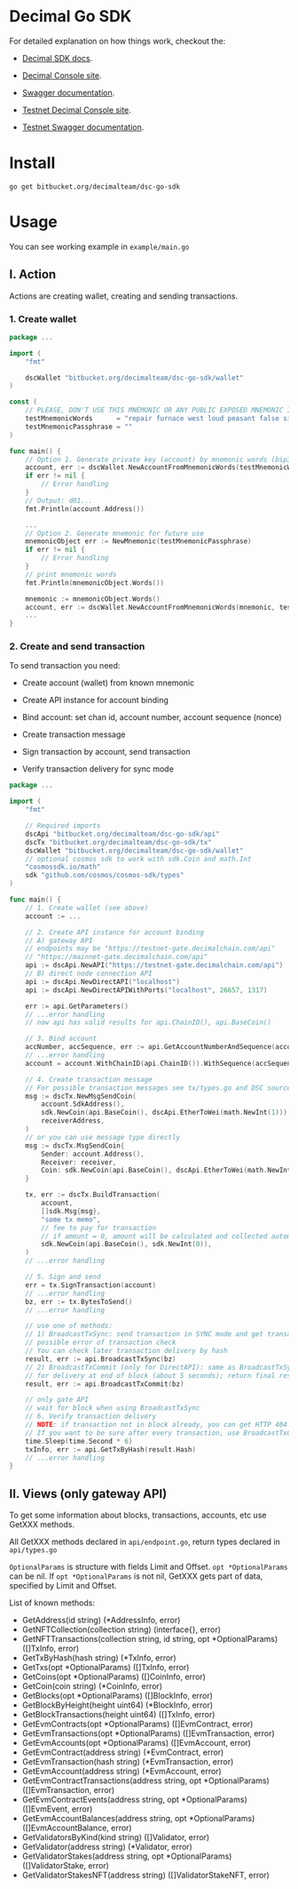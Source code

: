 # Decimal Go SDK

For detailed explanation on how things work, checkout the:

- [Decimal SDK docs](https://help.decimalchain.com/api-sdk/).
- [Decimal Console site](https://console.decimalchain.com/).
- [Swagger documentation](https://mainnet-gate.decimalchain.com/api/documentation).

- [Testnet Decimal Console site](https://testnet.console.decimalchain.com/).
- [Testnet Swagger documentation](https://testnet-gate.decimalchain.com/api/documentation).

# Install
```
go get bitbucket.org/decimalteam/dsc-go-sdk
```

# Usage

You can see working example in `example/main.go`

## I. Action

Actions are creating wallet, creating and sending transactions.

### 1. Create wallet

```go
package ...

import (
    "fmt"

    dscWallet "bitbucket.org/decimalteam/dsc-go-sdk/wallet"
)

const (
    // PLEASE, DON'T USE THIS MNEMONIC OR ANY PUBLIC EXPOSED MNEMONIC IN MAINNET
    testMnemonicWords      = "repair furnace west loud peasant false six hockey poem tube now alien service phone hazard winter favorite away sand fuel describe version tragic vendor"
	testMnemonicPassphrase = ""
)

func main() {
    // Option 1. Generate private key (account) by mnemonic words (bip39)
    account, err := dscWallet.NewAccountFromMnemonicWords(testMnemonicWords, testMnemonicPassphrase)
	if err != nil {
		// Error handling
	}
    // Output: d01...
    fmt.Println(account.Address())

    ...
    // Option 2. Generate mnemonic for future use
    mnemonicObject err := NewMnemonic(testMnemonicPassphrase)
	if err != nil {
		// Error handling
	}    
    // print mnemonic words
    fmt.Println(mnemonicObject.Words())

    mnemonic := mnemonicObject.Words()
    account, err := dscWallet.NewAccountFromMnemonicWords(mnemonic, testMnemonicPassphrase)
    ...
}
```

### 2. Create and send transaction

To send transaction you need:

* Create account (wallet) from known mnemonic

* Create API instance for account binding

* Bind account: set chan id, account number, account sequence (nonce)

* Create transaction message

* Sign transaction by account, send transaction

* Verify transaction delivery for sync mode

```go
package ...

import (
    "fmt"

    // Required imports
    dscApi "bitbucket.org/decimalteam/dsc-go-sdk/api"
    dscTx "bitbucket.org/decimalteam/dsc-go-sdk/tx"
    dscWallet "bitbucket.org/decimalteam/dsc-go-sdk/wallet"
    // optional cosmos sdk to work with sdk.Coin and math.Int
    "cosmossdk.io/math"
	sdk "github.com/cosmos/cosmos-sdk/types"
)

func main() {
    // 1. Create wallet (see above)
    account := ...

    // 2. Create API instance for account binding
    // A) gateway API
    // endpoints may be "https://testnet-gate.decimalchain.com/api"
    // "https://mainnet-gate.decimalchain.com/api"
    api := dscApi.NewAPI("https://testnet-gate.decimalchain.com/api")
    // B) direct node connection API
    api := dscApi.NewDirectAPI("localhost")
    api := dscApi.NewDirectAPIWithPorts("localhost", 26657, 1317)

    err := api.GetParameters()
    // ...error handling
    // now api has valid results for api.ChainID(), api.BaseCoin()

    // 3. Bind account
    accNumber, accSequence, err := api.GetAccountNumberAndSequence(account.Address())
    // ...error handling
    account = account.WithChainID(api.ChainID()).WithSequence(accSequence).WithAccountNumber(accNumber)

    // 4. Create transaction message
    // For possible transaction messages see tx/types.go and DSC source
	msg := dscTx.NewMsgSendCoin(
		account.SdkAddress(),
		sdk.NewCoin(api.BaseCoin(), dscApi.EtherToWei(math.NewInt(1))),
		receiverAddress,
	)
    // or you can use message type directly
    msg := dscTx.MsgSendCoin{
        Sender: account.Address(),
        Receiver: receiver,
        Coin: sdk.NewCoin(api.BaseCoin(), dscApi.EtherToWei(math.NewInt(1))),
    }

	tx, err := dscTx.BuildTransaction(
		account,
		[]sdk.Msg{msg},
		"some tx memo",
		// fee to pay for transaction
		// if amount = 0, amount will be calculated and collected automaticaly by validator
		sdk.NewCoin(api.BaseCoin(), sdk.NewInt(0)),
	)
    // ...error handling

    // 5. Sign and send
    err = tx.SignTransaction(account)
	// ...error handling
	bz, err := tx.BytesToSend()
	// ...error handling

    // use one of methods:
	// 1) BroadcastTxSync: send transaction in SYNC mode and get transaction hash and
	// possible error of transaction check
	// You can check later transaction delivery by hash
    result, err := api.BroadcastTxSync(bz)
	// 2) BroadcastTxCommit (only for DirectAPI): same as BroadcastTxSync, but wait
	// for delivery at end of block (about 5 seconds); return final result of transaction
    result, err := api.BroadcastTxCommit(bz)

    // only gate API
    // wait for block when using BroadcastTxSync
    // 6. Verify transaction delivery
    // NOTE: if transaction not in block already, you can get HTTP 404 error
    // If you want to be sure after every transaction, use BroadcastTxCommit
    time.Sleep(time.Second * 6)
    txInfo, err := api.GetTxByHash(result.Hash)
    // ...error handling
}
```

## II. Views (only gateway API)

To get some information about blocks, transactions, accounts, etc use GetXXX methods.

All GetXXX methods declared in `api/endpoint.go`, return types declared in `api/types.go`

`OptionalParams` is structure with fields Limit and Offset.
`opt *OptionalParams` can be nil.
If `opt *OptionalParams` is not nil, GetXXX gets part of data, specified by Limit and Offset.

List of known methods:

- GetAddress(id string) (*AddressInfo, error)
- GetNFTCollection(collection string) (interface{}, error)
- GetNFTTransactions(collection string, id string, opt *OptionalParams) ([]TxInfo, error)
- GetTxByHash(hash string) (*TxInfo, error)
- GetTxs(opt *OptionalParams) ([]TxInfo, error)
- GetCoins(opt *OptionalParams) ([]CoinInfo, error)
- GetCoin(coin string) (*CoinInfo, error)
- GetBlocks(opt *OptionalParams) ([]BlockInfo, error)
- GetBlockByHeight(height uint64) (*BlockInfo, error)
- GetBlockTransactions(height uint64) ([]TxInfo, error)
- GetEvmContracts(opt *OptionalParams) ([]EvmContract, error)
- GetEvmTransactions(opt *OptionalParams) ([]EvmTransaction, error)
- GetEvmAccounts(opt *OptionalParams) ([]EvmAccount, error)
- GetEvmContract(address string) (*EvmContract, error)
- GetEvmTransaction(hash string) (*EvmTransaction, error)
- GetEvmAccount(address string) (*EvmAccount, error)
- GetEvmContractTransactions(address string, opt *OptionalParams) ([]EvmTransaction, error)
- GetEvmContractEvents(address string, opt *OptionalParams) ([]EvmEvent, error)
- GetEvmAccountBalances(address string, opt *OptionalParams) ([]EvmAccountBalance, error)
- GetValidatorsByKind(kind string) ([]Validator, error)
- GetValidator(address string) (*Validator, error)
- GetValidatorStakes(address string, opt *OptionalParams) ([]ValidatorStake, error)
- GetValidatorStakesNFT(address string) ([]ValidatorStakeNFT, error)
